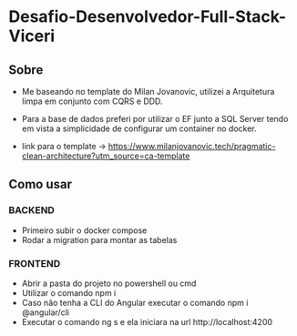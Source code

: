 # Desafio-Desenvolvedor-Full-Stack-Viceri

## Sobre
- Me baseando no template do Milan Jovanovic, utilizei a Arquitetura limpa em conjunto com CQRS e DDD.
- Para a base de dados preferi por utilizar o EF junto a SQL Server tendo em vista a simplicidade de configurar um container no docker.

- link para o template -> https://www.milanjovanovic.tech/pragmatic-clean-architecture?utm_source=ca-template

## Como usar

### BACKEND
- Primeiro subir o docker compose
- Rodar a migration para montar as tabelas

### FRONTEND
- Abrir a pasta do projeto no powershell ou cmd
- Utilizar o comando npm i
- Caso não tenha a CLI do Angular executar o comando npm i @angular/cli
- Executar o comando ng s e ela iniciara na url http://localhost:4200
